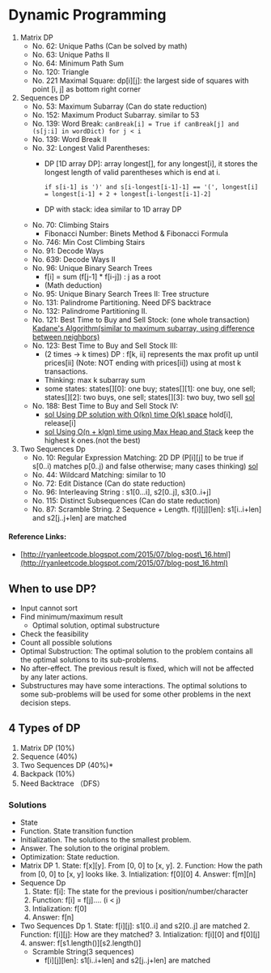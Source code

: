 # Dynamic Programming

1. Matrix DP
   * No.  62: Unique Paths \(Can be solved by math\)
   * No.  63: Unique Paths II
   * No.  64: Minimum Path Sum
   * No. 120: Triangle
   * No. 221 Maximal Square: dp\[i\]\[j\]: the largest side of squares with point \[i, j\] as bottom right corner
2. Sequences DP
   * No.  53: Maximum Subarray  \(Can do state reduction\)
   * No. 152: Maximum Product Subarray. similar to 53
   * No. 139: Word Break: `canBreak[i] = True if canBreak[j] and (s[j:i] in wordDict) for j < i`
   * No. 139: Word Break II
   * No.  32: Longest Valid Parentheses:
     * DP \[1D array DP\]: array longest\[\], for any longest\[i\], it stores the longest length of valid parentheses which is end at i.

       `if s[i-1] is ')' and s[i-longest[i-1]-1] == '(', longest[i] = longest[i-1] + 2 + longest[i-longest[i-1]-2]`

     * DP with stack: idea similar to 1D array DP
   * No.  70: Climbing Stairs
     * Fibonacci Number: Binets Method & Fibonacci Formula
   * No. 746: Min Cost Climbing Stairs
   * No.  91: Decode Ways
   * No. 639: Decode Ways II
   * No.  96: Unique Binary Search Trees
     * f\[i\] = sum \(f\[j-1\] \* f\[i-j\]\) : j as a root
     * \(Math deduction\)
   * No.  95: Unique Binary Search Trees II: Tree structure
   * No. 131: Palindrome Partitioning. Need DFS backtrace
   * No. 132: Palindrome Partitioning II.
   * No. 121: Best Time to Buy and Sell Stock: \(one whole transaction\) [Kadane's Algorithm\(similar to maximum subarray, using difference between neighbors\)](https://discuss.leetcode.com/topic/19853/kadane-s-algorithm-since-no-one-has-mentioned-about-this-so-far-in-case-if-interviewer-twists-the-input)
   * No. 123: Best Time to Buy and Sell Stock III:
     * \(2 times -&gt; k times\) DP : f\[k, ii\] represents the max profit up until prices\[ii\] \(Note: NOT ending with prices\[ii\]\) using at most k transactions.
     * Thinking: max k subarray sum
     * some states: states\[\]\[0\]: one buy; states\[\]\[1\]: one buy, one sell; states\[\]\[2\]: two buys, one sell; states\[\]\[3\]: two buy, two sell [sol](https://discuss.leetcode.com/topic/19750/my-c-solution-o-n-time-o-1-space-8ms)
   * No. 188: Best Time to Buy and Sell Stock IV:
     * [sol Using DP solution with O\(kn\) time O\(k\) space](https://discuss.leetcode.com/topic/12250/share-my-c-dp-solution-with-o-kn-time-o-k-space-10ms) hold\[i\], release\[i\]
     * [sol Using O\(n + klgn\) time using Max Heap and Stack](https://discuss.leetcode.com/topic/9522/c-solution-with-o-n-klgn-time-using-max-heap-and-stack) keep the highest k ones.\(not the best\)
3. Two Sequences Dp
   * No.  10: Regular Expression Matching: 2D DP \(P\[i\]\[j\] to be true if s\[0..i\) matches p\[0..j\) and false otherwise; many cases thinking\) [sol](https://discuss.leetcode.com/topic/17852/9-lines-16ms-c-dp-solutions-with-explanations)
   * No.  44: Wildcard Matching: similar to 10
   * No.  72: Edit Distance \(Can do state reduction\)
   * No.  96: Interleaving String : s1\[0...i\], s2\[0..j\], s3\[0..i+j\]
   * No. 115: Distinct Subsequences \(Can do state reduction\)
   * No. 87: Scramble String. 2 Sequence + Length. f\[i\]\[j\]\[len\]: s1\[i..i+len\] and s2\[j..j+len\] are matched

#### Reference Links:

* [http://ryanleetcode.blogspot.com/2015/07/blog-post\_16.html](http://ryanleetcode.blogspot.com/2015/07/blog-post_16.html)

## When to use DP?

* Input cannot sort
* Find minimum/maximum result
  * Optimal solution, optimal substructure
* Check the feasibility
* Count all possible solutions
* Optimal Substruction: The optimal solution to the problem contains all the optimal solutions to its sub-problems.
* No after-effect. The previous result is fixed, which will not be affected by any later actions.
* Substructures may have some interactions. The optimal solutions to some sub-problems will be used for some other problems in the next decision steps.

## 4 Types of DP

1. Matrix DP \(10%\)
2. Sequence \(40%\)
3. Two Sequences DP \(40%\)\*
4. Backpack \(10%\)
5. Need Backtrace （DFS）

### Solutions

* State
* Function. State transition function
* Initialization. The solutions to the smallest problem.
* Answer. The solution to the original problem.
* Optimization: State reduction.
* Matrix DP 1. State: f\[x\]\[y\]. From \[0, 0\] to \[x, y\]. 2. Function: How the path from \[0, 0\] to \[x, y\] looks like. 3. Intialization: f\[0\]\[0\] 4. Answer: f\[m\]\[n\]
* Sequence Dp
  1. State: f\[i\]: The state for the previous i position/number/character
  2. Function: f\[i\] = f\[j\].... \(i &lt; j\)
  3. Intialization: f\[0\]
  4. Answer: f\[n\]
* Two Sequences Dp 1. State: f\[i\]\[j\]: s1\[0..i\] and s2\[0..j\] are matched 2. Function: f\[i\]\[j\]: How are they matched? 3. Intialization: f\[i\]\[0\] and f\[0\]\[j\] 4. answer: f\[s1.length\(\)\]\[s2.length\(\)\]
  * Scramble String\(3 sequences\)
    * f\[i\]\[j\]\[len\]: s1\[i..i+len\] and s2\[j..j+len\] are matched


